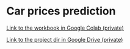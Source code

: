 # Car prices prediction

[Link to the workbook in Google Colab (private)](https://colab.research.google.com/drive/15QrkBEe00txvG5RViQWrQMb7PHdr9khC)

[Link to the project dir in Google Drive (private)](https://drive.google.com/drive/u/0/folders/1-W2CJzmw8djwlcYc6mtNcxq2_SFfa6dS)
